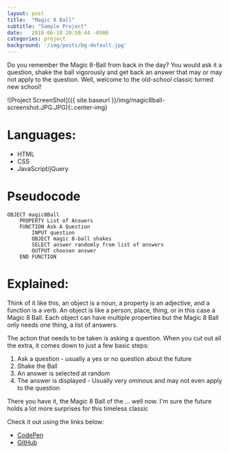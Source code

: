 ```yaml
---
layout: post
title:  "Magic 8 Ball"
subtitle: "Sample Project"
date:   2018-06-18 20:50:44 -0500
categories: project
background: '/img/posts/bg-default.jpg'
---
```


Do you remember the Magic 8-Ball from back in the day? You would ask it a question, shake the ball vigorously and get back an answer that may or may not apply to the question. Well, welcome to the old-school classic turned new school!

![Project ScreenShot]({{ site.baseurl }}/img/magic8ball-screenshot.JPG.JPG){:.center-img}

# Languages: 

- HTML
- CSS
- JavaScript/jQuery

# Pseudocode

	OBJECT magic8Ball
		PROPERTY List of Answers
		FUNCTION Ask A Question
			INPUT question
			OBJECT magic 8-ball shakes
			SELECT answer randomly from list of answers
			OUTPUT choosen answer
		END FUNCTION

# Explained:
Think of it like this, an object is a noun, a property is an adjective, and a function is a verb. An object is like a person, place, thing, or in this case a Magic 8 Ball. Each object can have multiple properties but the Magic 8 Ball only needs one thing, a list of answers.

The action that needs to be taken is asking a question. When you cut out all the extra, it comes down to just a few basic steps:
1. Ask a question - usually a yes or no question about the future
2. Shake the Ball 
3. An answer is selected at random
4. The answer is displayed - Usually very ominous and may not even apply to the question

There you have it, the Magic 8 Ball of the ... well now. I'm sure the future holds a lot more surprises for this timeless classic 
			
Check it out using the links below:
- <a href="https://codepen.io/TraiLynne/pen/LrejrE/" target='_blank'>CodePen</a>
- <a href="https://github.com/TraiLynne/magic-8-ball" target='_blank'>GitHub</a>



